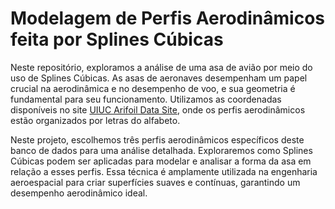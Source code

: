 # Modelagem de Perfis Aerodinâmicos feita por Splines Cúbicas

Neste repositório, exploramos a análise de uma asa de avião por meio do uso de Splines Cúbicas. As asas de aeronaves desempenham um papel crucial na aerodinâmica e no desempenho de voo, e sua geometria é fundamental para seu funcionamento. Utilizamos as coordenadas disponíveis no site [UIUC Arifoil Data Site](https://m-selig.ae.illinois.edu/ads/coord_database.html), onde os perfis aerodinâmicos estão organizados por letras do alfabeto.

Neste projeto, escolhemos três perfis aerodinâmicos específicos deste banco de dados para uma análise detalhada. Exploraremos como Splines Cúbicas podem ser aplicadas para modelar e analisar a forma da asa em relação a esses perfis. Essa técnica é amplamente utilizada na engenharia aeroespacial para criar superfícies suaves e contínuas, garantindo um desempenho aerodinâmico ideal.
